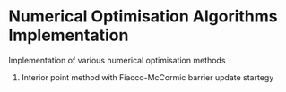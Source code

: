 # Numerical Optimisation Algorithms Implementation
Implementation of various numerical optimisation methods
1) Interior point method with Fiacco-McCormic barrier update startegy
